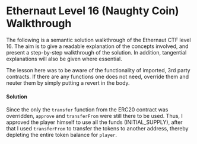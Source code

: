 # Ethernaut Level 16 (Naughty Coin) Walkthrough

The following is a semantic solution walkthrough of the Ethernaut CTF level 16. The aim is to give a readable explanation of the concepts involved, and present a step-by-step walkthrough of the solution. In addition, tangential explanations will also be given where essential.

The lesson here was to be aware of the functionality of imported, 3rd party contracts. If there are any functions one does not need, override them and neuter them by simply putting a revert in the body.

#### Solution

Since the only the `transfer` function from the ERC20 contract was overridden, `approve` and `transferFrom` were still there to be used. Thus, I approved the player himself to use all the funds (INITIAL_SUPPLY), after that I used `transferFrom` to transfer the tokens to another address, thereby depleting the entire token balance for `player`.
